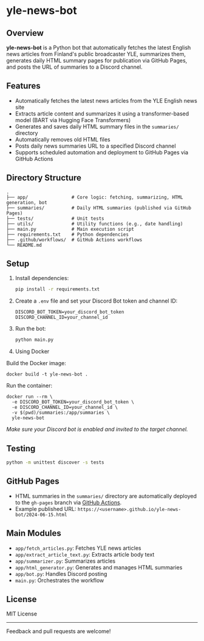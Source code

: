 # yle-news-bot

## Overview

**yle-news-bot** is a Python bot that automatically fetches the latest English news articles from Finland's public broadcaster YLE, summarizes them, generates daily HTML summary pages for publication via GitHub Pages, and posts the URL of summaries to a Discord channel.

## Features

- Automatically fetches the latest news articles from the YLE English news site
- Extracts article content and summarizes it using a transformer-based model (BART via Hugging Face Transformers)
- Generates and saves daily HTML summary files in the `summaries/` directory
- Automatically removes old HTML files
- Posts daily news summaries URL to a specified Discord channel
- Supports scheduled automation and deployment to GitHub Pages via GitHub Actions

## Directory Structure

```
.
├── app/                # Core logic: fetching, summarizing, HTML generation, bot
├── summaries/          # Daily HTML summaries (published via GitHub Pages)
├── tests/              # Unit tests
├── utils/              # Utility functions (e.g., date handling)
├── main.py             # Main execution script
├── requirements.txt    # Python dependencies
├── .github/workflows/  # GitHub Actions workflows
└── README.md
```

## Setup

1. Install dependencies:

   ```sh
   pip install -r requirements.txt
   ```

2. Create a `.env` file and set your Discord Bot token and channel ID:

   ```
   DISCORD_BOT_TOKEN=your_discord_bot_token
   DISCORD_CHANNEL_ID=your_channel_id
   ```

3. Run the bot:

   ```sh
   python main.py
   ```
4. Using Docker

Build the Docker image:
```shell
docker build -t yle-news-bot .
```
Run the container:
```shell
docker run --rm \
  -e DISCORD_BOT_TOKEN=your_discord_bot_token \
  -e DISCORD_CHANNEL_ID=your_channel_id \
  -v $(pwd)/summaries:/app/summaries \
  yle-news-bot
```
   *Make sure your Discord bot is enabled and invited to the target channel.*

## Testing

```sh
python -m unittest discover -s tests
```

## GitHub Pages

- HTML summaries in the `summaries/` directory are automatically deployed to the `gh-pages` branch via [GitHub Actions](.github/workflows/deploy.yml).
- Example published URL: `https://<username>.github.io/yle-news-bot/2024-06-15.html`

## Main Modules

- `app/fetch_articles.py`: Fetches YLE news articles
- `app/extract_article_text.py`: Extracts article body text
- `app/summarizer.py`: Summarizes articles
- `app/html_generator.py`: Generates and manages HTML summaries
- `app/bot.py`: Handles Discord posting
- `main.py`: Orchestrates the workflow

## License

MIT License

---

Feedback and pull requests are welcome!
